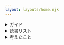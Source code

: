 ```yaml
---
layout: layouts/home.njk
---
```


<div class="w-full">
<details class="border-b border-grey-lighter py-4 pl-6">
<summary class="text-2xl">ガイド</summary>
<details>
<summary class="text-xl pt-1">統計</summary>
<ul class="list-decimal">
{%- for post in collections.stat | sortByOrder -%}
  <li><a href={{ post.url }} >{{post.data.title}}</a></li>
{%- endfor -%}
</ul>

</details>

<details>
<summary class="text-xl">精神(途中)</summary>
<ul>

{%- for post in collections.psych | sortByOrder -%}
  <li><a href={{ post.url }} >{{post.data.title}}</a></li>
{%- endfor -%}

</ul>
</details>

</details>


<details class="border-b border-grey-lighter py-4 pl-6">
<summary class="text-2xl">読書リスト</summary>

<details>
<summary class="text-xl">哲学</summary>
<ul class="list-disc">

{%- for post in collections.phil | sortByOrder -%}
  <li><a href={{ post.url }} >{{post.data.title}}</a></li>
{%- endfor -%}

</ul>
</details>


<details>
<summary class="text-xl">小論</summary>
<ul class="list-disc">

{%- for post in collections.essay | sortByOrder -%}
  <li><a href={{ post.url }} >{{post.data.title}}</a></li>
{%- endfor -%}

</ul>
</details>


<details>
<summary class="text-xl">その他</summary>
<ul class="list-disc">

{%- for post in collections.other | sortByOrder -%}
  <li><a href={{ post.url }} >{{post.data.title}}</a></li>
{%- endfor -%}

</ul>
</details>
</details>



<details class="border-b border-grey-lighter py-4 pl-6">
<summary class="text-2xl">考えたこと</summary>
<ul class="list-disc">

{%- for post in collections.notes | sortByOrder -%}
  <li><a href={{ post.url }} >{{post.data.title}}</a></li>
{%- endfor -%}

</ul>
</details>
</div>
